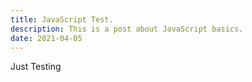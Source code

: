 ```yaml
---
title: JavaScript Test.
description: This is a post about JavaScript basics.
date: 2021-04-05
---
```

<script src="/js/js1.js"></script>

Just Testing
